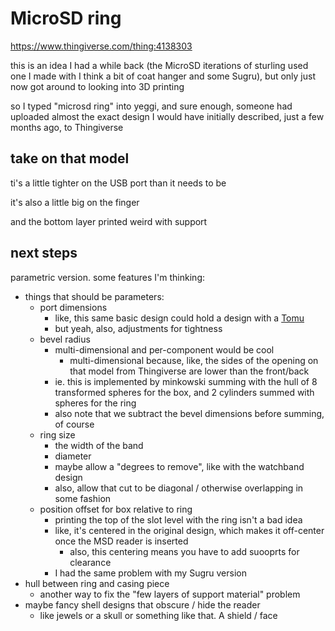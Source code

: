 # MicroSD ring

https://www.thingiverse.com/thing:4138303

this is an idea I had a while back (the MicroSD iterations of sturling used one I made with I think a bit of coat hanger and some Sugru), but only just now got around to looking into 3D printing

so I typed "microsd ring" into yeggi, and sure enough, someone had uploaded almost the exact design I would have initially described, just a few months ago, to Thingiverse

## take on that model

ti's a little tighter on the USB port than it needs to be

it's also a little big on the finger

and the bottom layer printed weird with support

## next steps

parametric version. some features I'm thinking:

- things that should be parameters:
  - port dimensions
    - like, this same basic design could hold a design with a [Tomu](fawec-tqrtg-469sx-k9wrj-hbt8j)
    - but yeah, also, adjustments for tightness
  - bevel radius
    - multi-dimensional and per-component would be cool
      - multi-dimensional because, like, the sides of the opening on that model from Thingiverse are lower than the front/back
    - ie. this is implemented by minkowski summing with the hull of 8 transformed spheres for the box, and 2 cylinders summed with spheres for the ring
    - also note that we subtract the bevel dimensions before summing, of course
  - ring size
    - the width of the band
    - diameter
    - maybe allow a "degrees to remove", like with the watchband design
    - also, allow that cut to be diagonal / otherwise overlapping in some fashion
  - position offset for box relative to ring
    - printing the top of the slot level with the ring isn't a bad idea
    - like, it's centered in the original design, which makes it off-center once the MSD reader is inserted
      - also, this centering means you have to add suooprts for clearance
    - I had the same problem with my Sugru version
- hull between ring and casing piece
  - another way to fix the "few layers of support material" problem
- maybe fancy shell designs that obscure / hide the reader
  - like jewels or a skull or something like that. A shield / face
